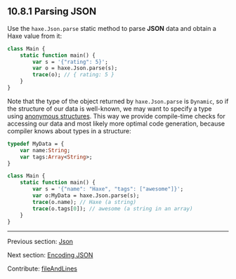 ## 10.8.1 Parsing JSON

Use the `haxe.Json.parse` static method to parse **JSON** data and obtain a Haxe value from it:
```haxe
class Main {
    static function main() {
        var s = '{"rating": 5}';
        var o = haxe.Json.parse(s);
        trace(o); // { rating: 5 }
    }
}

```

Note that the type of the object returned by `haxe.Json.parse` is `Dynamic`, so if the structure of our data is well-known, we may want to specify a type using [anonymous structures](types-anonymous-structure.md). This way we provide compile-time checks for accessing our data and most likely more optimal code generation, because compiler knows about types in a structure:
```haxe
typedef MyData = {
    var name:String;
    var tags:Array<String>;
}

class Main {
    static function main() {
        var s = '{"name": "Haxe", "tags": ["awesome"]}';
        var o:MyData = haxe.Json.parse(s);
        trace(o.name); // Haxe (a string)
        trace(o.tags[0]); // awesome (a string in an array)
    }
}

```

---

Previous section: [Json](std-Json.md)

Next section: [Encoding JSON](std-Json-encoding.md)

Contribute: [fileAndLines](https://github.com/HaxeFoundation/HaxeManual/blob/master/10-std.tex#L303-303)